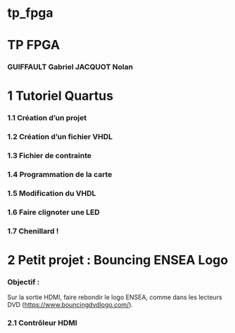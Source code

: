 # tp_fpga

# TP FPGA
### GUIFFAULT Gabriel JACQUOT Nolan
# 1 Tutoriel Quartus
### 1.1 Création d’un projet
### 1.2 Création d’un fichier VHDL
### 1.3 Fichier de contrainte
### 1.4 Programmation de la carte
### 1.5 Modification du VHDL
### 1.6 Faire clignoter une LED
### 1.7 Chenillard !
# 2 Petit projet : Bouncing ENSEA Logo

### Objectif :
Sur la sortie HDMI, faire rebondir le logo ENSEA, comme dans les
lecteurs DVD (https://www.bouncingdvdlogo.com/).

### 2.1 Contrôleur HDMI
